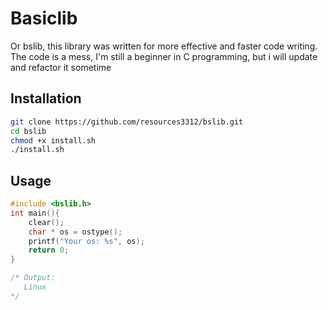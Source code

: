 # Basiclib  

Or bslib, this library was written for more effective and faster code writing.
The code is a mess, I'm still a beginner in C programming, but i will update and refactor it sometime
## Installation

``` bash
git clone https://github.com/resources3312/bslib.git 
cd bslib
chmod +x install.sh
./install.sh
```

## Usage 


```C
#include <bslib.h>
int main(){
    clear();
    char * os = ostype();
    printf("Your os: %s", os);
    return 0;
}

/* Output:
   Linux 
*/

```




